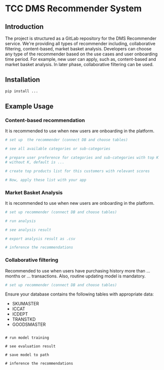 # TCC DMS Recommender System

## Introduction
The project is structured as a GitLab repository for the DMS Recommender service. We're providing all types of recommender including, collaborative filtering, content-based, market basket analysis. Developers can choose any type of the recommender based on the use cases and user onboarding time period. For example, new user can apply, such as, content-based and market basket analysis. In later phase, collaborative filtering can be used.

## Installation
```bash
pip install ...
```

## Example Usage

### Content-based recommendation
It is recommended to use when new users are onboarding in the platform.
```python
# set up  the recommender (connect DB and choose tables)

# see all available categories or sub-categories

# prepare user preference for categories and sub-categories with top K (using category or sub-category IDs)
# without K, default is ...

# create top products list for this customers with relevant scores

# Now, apply these list with your app
```

### Market Basket Analysis
It is recommended to use when new users are onboarding in the platform.
```python
# set up recommender (connect DB and choose tables)

# run analysis

# see analysis result

# export analysis result as .csv

# inference the recommendations
```

### Collaborative filtering
Recommended to use when users have purchasing history more than ... months or ... transactions. Also, routine updating model is mandatory.
```python
# set up recommender (connect DB and choose tables)
```
Ensure your database contains the following tables with appropriate data:

- SKUMASTER
- ICCAT
- ICDEPT
- TRANSTKD
- GOODSMASTER
```

# run model training

# see evaluation result

# save model to path

# inference the recommendations
```